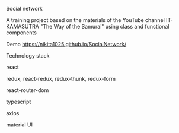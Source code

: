 Social network

A training project based on the materials of the YouTube channel IT-KAMASUTRA "The Way of the Samurai" using class and functional components

Demo
 https://nikita1025.github.io/SocialNetwork/
 
Technology stack

react

redux, react-redux, redux-thunk, redux-form

react-router-dom

typescript

axios

material UI
